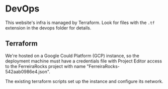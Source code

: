 # DevOps

This website's infra is managed by Terraform. Look for files with the `.tf` extension in the devops folder for details.

## Terraform

We're hosted on a Google Could Platform (GCP) instance, so the deployment machine must have a credentials file with Project Editor access to the FerreiraRocks project with name "FerreiraRocks-542aab0986e4.json".

The existing terraform scripts set up the instance and configure its network.
